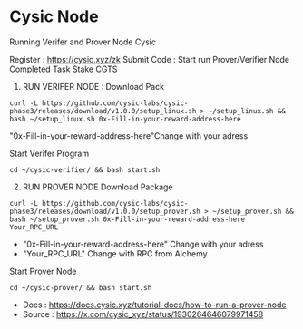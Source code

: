 # Cysic Node
Running Verifer and Prover Node Cysic

Register : https://cysic.xyz/zk
Submit Code : 
Start run Prover/Verifier Node
Completed Task
Stake CGTS

1. RUN VERIFER NODE : 
Download Pack

```
curl -L https://github.com/cysic-labs/cysic-phase3/releases/download/v1.0.0/setup_linux.sh > ~/setup_linux.sh && bash ~/setup_linux.sh 0x-Fill-in-your-reward-address-here
```
"0x-Fill-in-your-reward-address-here"Change with your adress

Start Verifer Program

```
cd ~/cysic-verifier/ && bash start.sh
```

2. RUN PROVER NODE
Download Package

```
curl -L https://github.com/cysic-labs/cysic-phase3/releases/download/v1.0.0/setup_prover.sh > ~/setup_prover.sh && bash ~/setup_prover.sh 0x-Fill-in-your-reward-address-here Your_RPC_URL
```

* "0x-Fill-in-your-reward-address-here" Change with your adress
* "Your_RPC_URL" Change with RPC from Alchemy

Start Prover Node

```
cd ~/cysic-prover/ && bash start.sh
```
* Docs : https://docs.cysic.xyz/tutorial-docs/how-to-run-a-prover-node
* Source : https://x.com/cysic_xyz/status/1930264646079971458
